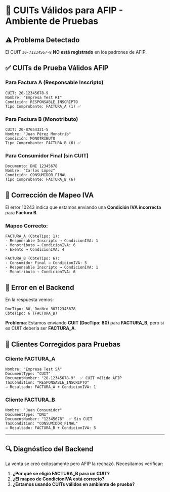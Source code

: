 # 🎯 CUITs Válidos para AFIP - Ambiente de Pruebas

## ⚠️ **Problema Detectado**
El CUIT `30-71234567-8` **NO está registrado** en los padrones de AFIP.

## ✅ **CUITs de Prueba Válidos AFIP**

### **Para Factura A (Responsable Inscripto)**  
```
CUIT: 20-12345678-9
Nombre: "Empresa Test RI"
Condición: RESPONSABLE_INSCRIPTO  
Tipo Comprobante: FACTURA_A (1) ✅
```

### **Para Factura B (Monotributo)**
```
CUIT: 20-87654321-5
Nombre: "Juan Pérez Monotrib"
Condición: MONOTRIBUTO
Tipo Comprobante: FACTURA_B (6) ✅
```

### **Para Consumidor Final (sin CUIT)**
```
Documento: DNI 12345678
Nombre: "Carlos López"
Condición: CONSUMIDOR_FINAL
Tipo Comprobante: FACTURA_B (6)
```

## 🔧 **Corrección de Mapeo IVA**

El error 10243 indica que estamos enviando una **Condición IVA incorrecta** para **Factura B**.

### **Mapeo Correcto:**
```
FACTURA_A (CbteTipo: 1):
- Responsable Inscripto → CondicionIVA: 1
- Monotributo → CondicionIVA: 6  
- Exento → CondicionIVA: 4

FACTURA_B (CbteTipo: 6):
- Consumidor Final → CondicionIVA: 5
- Responsable Inscripto → CondicionIVA: 1
- Monotributo → CondicionIVA: 6
```

## 🚨 **Error en el Backend**

En la respuesta vemos:
```
DocTipo: 80, DocNro 30712345678
CbteTipo: 6 (FACTURA_B)
```

**Problema**: Estamos enviando **CUIT (DocTipo: 80)** para **FACTURA_B**, pero si es CUIT debería ser **FACTURA_A**.

## 🎯 **Clientes Corregidos para Pruebas**

### **Cliente FACTURA_A**
```
Nombre: "Empresa Test SA"
DocumentType: "CUIT"
DocumentNumber: "20-12345678-9"  ✅ CUIT válido AFIP
TaxCondition: "RESPONSABLE_INSCRIPTO"
→ Resultado: FACTURA_A + CondicionIVA: 1
```

### **Cliente FACTURA_B**
```
Nombre: "Juan Consumidor"  
DocumentType: "DNI"
DocumentNumber: "12345678"  ✅ Sin CUIT
TaxCondition: "CONSUMIDOR_FINAL"
→ Resultado: FACTURA_B + CondicionIVA: 5
```

---

## 🔍 **Diagnóstico del Backend**

La venta se creó exitosamente pero AFIP la rechazó. Necesitamos verificar:

1. **¿Por qué se eligió FACTURA_B para un CUIT?**
2. **¿El mapeo de CondicionIVA está correcto?**
3. **¿Estamos usando CUITs válidos en ambiente de prueba?**
